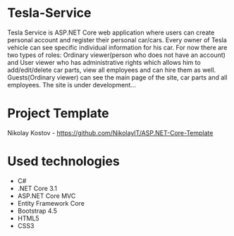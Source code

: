 # Tesla-Service

Tesla Service is ASP.NET Core web application where users can create personal account and register their personal car/cars. Every owner of Tesla vehicle can see specific individual information for his car. For now there are two types of roles: Ordinary viewer(person who does not have an account) and User viewer who has administrative rights which allows him to add/edit/delete car parts, view all employees and can hire them as well. Guests(Ordinary viewer) can see the main page of the site, car parts and all employees. Тhe site is under development...

# Project Template
Nikolay Kostov - https://github.com/NikolayIT/ASP.NET-Core-Template

# Used technologies
- C#
- .NET Core 3.1
- ASP.NET Core MVC
- Entity Framework Core
- Bootstrap 4.5
- HTML5
- CSS3
